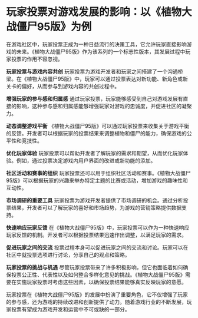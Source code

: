 # 玩家投票对游戏发展的影响：以《植物大战僵尸95版》为例

在游戏社区中，玩家投票正成为一种日益流行的决策工具，它允许玩家直接影响游戏的未来。《植物大战僵尸95版》作为该系列的一个标志性版本，其发展过程中玩家投票的作用不容忽视。

**玩家投票与游戏内容共创**
玩家投票为游戏开发者和玩家之间搭建了一个沟通桥梁。在《植物大战僵尸95版》中，玩家可以通过投票表达对新功能、新角色或新关卡的偏好，从而参与到游戏内容的共创过程中。

**增强玩家的参与感和归属感**
通过玩家投票，玩家能够感受到自己对游戏发展有直接的影响，这种参与感和归属感能够增强玩家对游戏的忠诚度，并促进社区的凝聚力。

**动态调整游戏平衡**
《植物大战僵尸95版》可以通过玩家投票来收集关于游戏平衡的反馈。开发者可以根据玩家的投票结果来调整植物和僵尸的能力，确保游戏的公平性和竞技性。

**优化玩家体验**
玩家投票可以帮助开发者了解玩家的需求和期望，从而优化玩家体验。例如，通过投票决定游戏内用户界面的改进或新功能的添加。

**社区活动和赛事的组织**
玩家投票还可以用于组织社区活动和赛事。《植物大战僵尸95版》可以根据玩家的兴趣来举办特定主题的比赛或活动，增加游戏的趣味性和互动性。

**市场调研的重要工具**
玩家投票为游戏开发者提供了市场调研的机会。通过分析投票结果，开发者可以了解玩家的喜好和市场趋势，为游戏的营销策略提供数据支持。

**快速响应玩家反馈**
在《植物大战僵尸95版》中，玩家投票可以作为一种快速响应玩家反馈的机制。开发者可以根据投票结果迅速作出调整，以满足玩家的需求。

**促进玩家之间的交流**
投票过程本身可以促进玩家之间的交流和讨论。玩家可以在社区中就投票选项进行讨论，分享自己的观点和策略。

**玩家投票的挑战与机遇**
尽管玩家投票带来了许多积极影响，但它也面临着如何确保投票公正性、代表性以及如何整合多样化意见的挑战。《植物大战僵尸95版》需要在实施玩家投票时考虑这些因素，以确保投票结果能够真实反映玩家的意愿。

玩家投票在《植物大战僵尸95版》的发展中扮演了重要角色，它不仅增强了玩家的参与感，还为游戏的持续改进和创新提供了动力。随着游戏行业的不断发展，玩家投票有望成为游戏开发和运营中不可或缺的一部分。